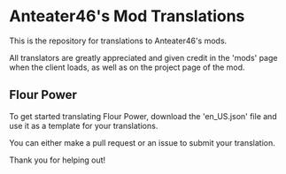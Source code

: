 # Anteater46's Mod Translations
This is the repository for translations to Anteater46's mods.

All translators are greatly appreciated and given credit in the 'mods' page when the client loads, as well as on the project page of the mod.

## Flour Power
To get started translating Flour Power, download the 'en_US.json' file and use it as a template for your translations.

You can either make a pull request or an issue to submit your translation.

Thank you for helping out!

